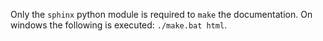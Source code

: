 Only the `sphinx` python module is required to `make` the documentation. On windows the following is executed: `./make.bat html`.